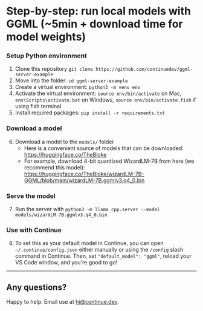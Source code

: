 # Step-by-step: run local models with GGML (~5min + download time for model weights)

### Setup Python environment

1. Clone this repository `git clone https://github.com/continuedev/ggml-server-example`
2. Move into the folder: `cd ggml-server-example`
3. Create a virtual environment: `python3 -m venv env`
4. Activate the virtual environment: `source env/bin/activate` on Mac, `env\Scripts\activate.bat` on Windows, `source env/bin/activate.fish` if using fish terminal
5. Install required packages: `pip install -r requirements.txt`

### Download a model

6. Download a model to the `models/` folder
   - Here is a convenient source of models that can be downloaded: https://huggingface.co/TheBloke
   - For example, download 4-bit quantized WizardLM-7B from here (we recommend this model): https://huggingface.co/TheBloke/wizardLM-7B-GGML/blob/main/wizardLM-7B.ggmlv3.q4_0.bin

### Serve the model

7. Run the server with `python3 -m llama_cpp.server --model models/wizardLM-7B.ggmlv3.q4_0.bin`

### Use with Continue

8. To set this as your default model in Continue, you can open `~/.continue/config.json` either manually or using the `/config` slash command in Continue. Then, set `"default_model": "ggml"`, reload your VS Code window, and you're good to go!

---

## Any questions?

Happy to help. Email use at hi@continue.dev.
